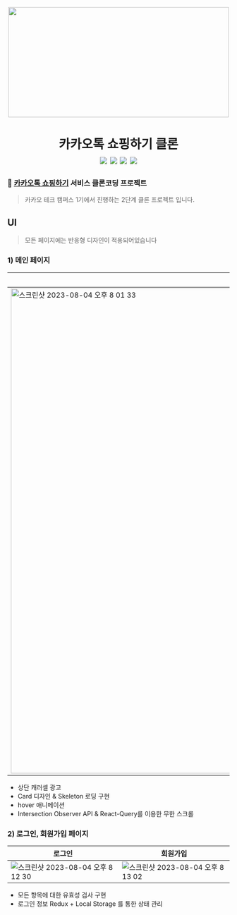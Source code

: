 <p align="center" >
<a href="#" align="center"> <img src="https://st.kakaocdn.net/shoppingstore/static/common/store/og_logo.png" width="500" height="250" align="center"/></a>
</p>
<h1 align="center">
  카카오톡 쇼핑하기 클론 </br>  <img src="https://img.shields.io/badge/React-61DAFB?style=flat-square&logo=React&logoColor=white"/> <img src="https://img.shields.io/badge/Redux-764ABC?style=flat-square&logo=Redux&logoColor=white"/> <img src="https://img.shields.io/badge/reactquery-FF4154?style=flat-square&logo=reactquery&logoColor=white"/> <img src="https://img.shields.io/badge/axios-5A29E4?style=flat-square&logo=axios&logoColor=white"/>
</h1>

### 🛒 [카카오톡 쇼핑하기](https://store.kakao.com/) 서비스 클론코딩 프로젝트
> 카카오 테크 캠퍼스 1기에서 진행하는 2단계 클론 프로젝트 입니다.

## UI

> 모든 페이지에는 반응형 디자인이 적용되어있습니다 

### 1) 메인 페이지

|데스크탑|모바일|
|---|---|
| <img width="1100" alt="스크린샷 2023-08-04 오후 8 01 33" src="https://github.com/monsta-zo/FE-kakao-shop/assets/83194164/11b34549-def9-4fe3-8b28-3e7664ed3d47"> | <img width="350" alt="스크린샷 2023-08-04 오후 8 01 50" src="https://github.com/monsta-zo/FE-kakao-shop/assets/83194164/ee04ea3f-6df4-4f6b-a50c-6bf1e2a14bc0">|

- 상단 캐러셀 광고
- Card 디자인 & Skeleton 로딩 구현
- hover 애니메이션
- Intersection Observer API & React-Query를 이용한 무한 스크롤

### 2) 로그인, 회원가입 페이지

|로그인|회원가입|
|---|---|
|![스크린샷 2023-08-04 오후 8 12 30](https://github.com/monsta-zo/FE-kakao-shop/assets/83194164/d12294a7-ac8e-4869-8215-abdb7cda116c)  | ![스크린샷 2023-08-04 오후 8 13 02](https://github.com/monsta-zo/FE-kakao-shop/assets/83194164/da11e7a7-286a-4e46-a6ba-0f23054ea86a)|

- 모든 항목에 대한 유효성 검사 구현
- 로그인 정보 Redux + Local Storage 를 통한 상태 관리



